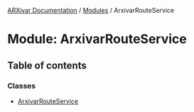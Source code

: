 [ARXivar Documentation](../README.md) / [Modules](../modules.md) / ArxivarRouteService

# Module: ArxivarRouteService

## Table of contents

### Classes

- [ArxivarRouteService](../classes/arxivarrouteservice.arxivarrouteservice-1.md)
